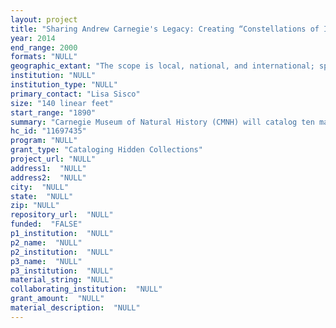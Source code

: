 ```yaml
--- 
layout: project 
title: "Sharing Andrew Carnegie's Legacy: Creating “Constellations of Information” by Directly Linking Museum Specimens with Associated Archival Materials"
year: 2014
end_range: 2000
formats: "NULL"
geographic_extant: "The scope is local, national, and international; special areas of focus include the Arctic, Dinosaur National Monument, and western Pennsylvania."
institution: "NULL"
institution_type: "NULL"
primary_contact: "Lisa Sisco"
size: "140 linear feet"
start_range: "1890"
summary: "Carnegie Museum of Natural History (CMNH) will catalog ten major archival collections that contextualize specimens, include valuable baseline scientific data, and offer insights into institutional and cultural history. Work will be carried out by an archival team informed by in-house specialists, experts from the University of Pittsburgh, and a network of museums. Funding will enable the customization of CollectiveAccess; strategies to integrate with KE EMu (the museum's specimen database) and external federated databases; and adhere to universal accessibility design standards. Scholars will gain access to hitherto hidden information that directly links noted museum specimens with associated archival records."
hc_id: "11697435"
program: "NULL"
grant_type: "Cataloging Hidden Collections"
project_url: "NULL"
address1:  "NULL"
address2:  "NULL"
city:  "NULL"
state:  "NULL"
zip: "NULL"
repository_url:  "NULL"
funded:  "FALSE"
p1_institution:  "NULL"
p2_name:  "NULL"
p2_institution:  "NULL"
p3_name:  "NULL"
p3_institution:  "NULL"
material_string: "NULL"
collaborating_institution:  "NULL"
grant_amount:  "NULL"
material_description:  "NULL"
---
```

